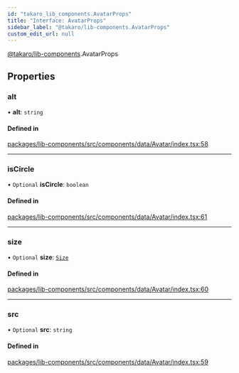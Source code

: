```yaml
---
id: "takaro_lib_components.AvatarProps"
title: "Interface: AvatarProps"
sidebar_label: "@takaro/lib-components.AvatarProps"
custom_edit_url: null
---
```


[@takaro/lib-components](../modules/takaro_lib_components.md).AvatarProps

## Properties

### alt

• **alt**: `string`

#### Defined in

[packages/lib-components/src/components/data/Avatar/index.tsx:58](https://github.com/niekcandaele/Takaro/blob/91fb19b/packages/lib-components/src/components/data/Avatar/index.tsx#L58)

___

### isCircle

• `Optional` **isCircle**: `boolean`

#### Defined in

[packages/lib-components/src/components/data/Avatar/index.tsx:61](https://github.com/niekcandaele/Takaro/blob/91fb19b/packages/lib-components/src/components/data/Avatar/index.tsx#L61)

___

### size

• `Optional` **size**: [`Size`](../modules/takaro_lib_components.md#size)

#### Defined in

[packages/lib-components/src/components/data/Avatar/index.tsx:60](https://github.com/niekcandaele/Takaro/blob/91fb19b/packages/lib-components/src/components/data/Avatar/index.tsx#L60)

___

### src

• `Optional` **src**: `string`

#### Defined in

[packages/lib-components/src/components/data/Avatar/index.tsx:59](https://github.com/niekcandaele/Takaro/blob/91fb19b/packages/lib-components/src/components/data/Avatar/index.tsx#L59)
